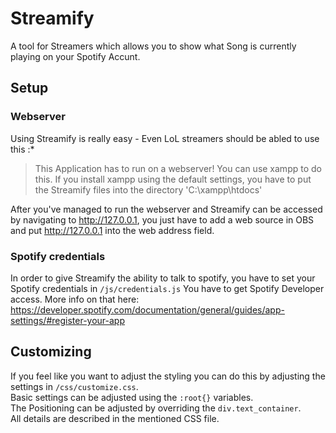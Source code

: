 # Streamify
A tool for Streamers which allows you to show what Song is currently playing on your Spotify Accunt.

## Setup
### Webserver
Using Streamify is really easy - Even LoL streamers should be abled to use this :*  
> This Application has to run on a webserver! You can use xampp to do this. If you install xampp using the default settings, you have to put the Streamify files into the directory 'C:\xampp\htdocs\'  
 
After you've managed to run the webserver and Streamify can be accessed by navigating to http://127.0.0.1, you just have to add a web source in OBS and put http://127.0.0.1 into the web address field.  

### Spotify credentials
In order to give Streamify the ability to talk to spotify, you have to set your Spotify credentials in <code>/js/credentials.js</code>
You have to get Spotify Developer access. More info on that here: https://developer.spotify.com/documentation/general/guides/app-settings/#register-your-app  
 
 
## Customizing
If you feel like you want to adjust the styling you can do this by adjusting the settings in <code>/css/customize.css</code>.  
Basic settings can be adjusted using the <code>:root{}</code> variables.  
The Positioning can be adjusted by overriding the <code>div.text_container</code>.  
All details are described in the mentioned CSS file. 